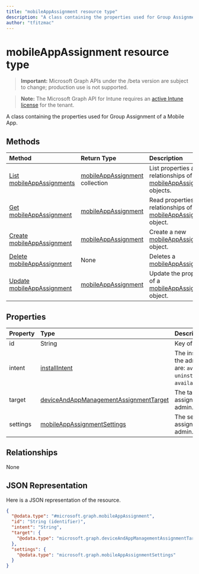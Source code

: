 ```yaml
---
title: "mobileAppAssignment resource type"
description: "A class containing the properties used for Group Assignment of a Mobile App."
author: "tfitzmac"
---
```


# mobileAppAssignment resource type

> **Important:** Microsoft Graph APIs under the /beta version are subject to change; production use is not supported.

> **Note:** The Microsoft Graph API for Intune requires an [active Intune license](https://go.microsoft.com/fwlink/?linkid=839381) for the tenant.

A class containing the properties used for Group Assignment of a Mobile App.

## Methods
|Method|Return Type|Description|
|:---|:---|:---|
|[List mobileAppAssignments](../api/intune-apps-mobileappassignment-list.md)|[mobileAppAssignment](../resources/intune-apps-mobileappassignment.md) collection|List properties and relationships of the [mobileAppAssignment](../resources/intune-apps-mobileappassignment.md) objects.|
|[Get mobileAppAssignment](../api/intune-apps-mobileappassignment-get.md)|[mobileAppAssignment](../resources/intune-apps-mobileappassignment.md)|Read properties and relationships of the [mobileAppAssignment](../resources/intune-apps-mobileappassignment.md) object.|
|[Create mobileAppAssignment](../api/intune-apps-mobileappassignment-create.md)|[mobileAppAssignment](../resources/intune-apps-mobileappassignment.md)|Create a new [mobileAppAssignment](../resources/intune-apps-mobileappassignment.md) object.|
|[Delete mobileAppAssignment](../api/intune-apps-mobileappassignment-delete.md)|None|Deletes a [mobileAppAssignment](../resources/intune-apps-mobileappassignment.md).|
|[Update mobileAppAssignment](../api/intune-apps-mobileappassignment-update.md)|[mobileAppAssignment](../resources/intune-apps-mobileappassignment.md)|Update the properties of a [mobileAppAssignment](../resources/intune-apps-mobileappassignment.md) object.|

## Properties
|Property|Type|Description|
|:---|:---|:---|
|id|String|Key of the entity.|
|intent|[installIntent](../resources/intune-shared-installintent.md)|The install intent defined by the admin. Possible values are: `available`, `required`, `uninstall`, `availableWithoutEnrollment`.|
|target|[deviceAndAppManagementAssignmentTarget](../resources/intune-shared-deviceandappmanagementassignmenttarget.md)|The target group assignment defined by the admin.|
|settings|[mobileAppAssignmentSettings](../resources/intune-apps-mobileappassignmentsettings.md)|The settings for target assignment defined by the admin.|

## Relationships
None

## JSON Representation
Here is a JSON representation of the resource.
<!-- {
  "blockType": "resource",
  "keyProperty": "id",
  "@odata.type": "microsoft.graph.mobileAppAssignment"
}
-->
``` json
{
  "@odata.type": "#microsoft.graph.mobileAppAssignment",
  "id": "String (identifier)",
  "intent": "String",
  "target": {
    "@odata.type": "microsoft.graph.deviceAndAppManagementAssignmentTarget"
  },
  "settings": {
    "@odata.type": "microsoft.graph.mobileAppAssignmentSettings"
  }
}
```



